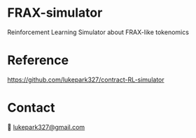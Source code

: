 # FRAX-simulator

Reinforcement Learning Simulator about FRAX-like tokenomics

# Reference

https://github.com/lukepark327/contract-RL-simulator

# Contact

💌 lukepark327@gmail.com
